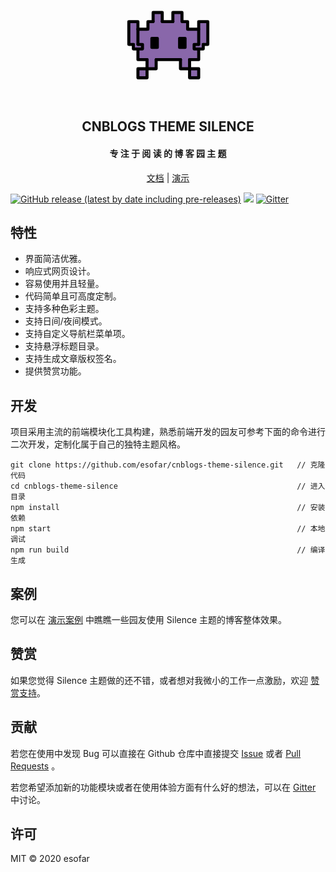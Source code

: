 <div align="center">
  <svg id="emoji" viewBox="0 0 72 72" height="175" xmlns="http://www.w3.org/2000/svg">
  <g id="color">
    <polygon fill="#8967AA" points="10,21 10,35 13,35 13,38 16,38 16,45 22,45 22,51 27,51 28,51 28,45 44,45 44,51 50,51 50,45 56,45 56,38 59,38 59,35 62,35 62,20 56,20 56,24 56,25 49,25 49,20 45,20 45,14 39,14 39,20 32,20 32,14 26,14 26,20 22,20 22,25 16,25 16,20 10,20"/>
    <rect x="16" y="51" width="6" height="6" fill="#8967AA"/>
    <rect x="50" y="51" width="6" height="6" fill="#8967AA"/>
  </g>
  <g id="line">
    <rect x="25.175" y="31" width="3.6" height="6" stroke="#000000" stroke-linecap="round" stroke-linejoin="round" stroke-width="2"/>
    <polyline fill="none" stroke="#000000" stroke-linecap="round" stroke-linejoin="round" stroke-width="2" points="22,45 16,45 16,39"/>
    <polyline fill="none" stroke="#000000" stroke-linecap="round" stroke-linejoin="round" stroke-width="2" points="22.583,25 22.583,20 26,20"/>
    <polyline fill="none" stroke="#000000" stroke-linecap="round" stroke-linejoin="round" stroke-width="2" points="48.708,25 48.708,20 45.292,20"/>
    <polyline fill="none" stroke="#000000" stroke-linecap="round" stroke-linejoin="round" stroke-width="2" points="13,35 10,35 10,20 16,20 16,35"/>
    <polyline fill="none" stroke="#000000" stroke-linecap="round" stroke-linejoin="round" stroke-width="2" points="56,35 56,20 62,20 62,35 59,35"/>
    <polyline fill="none" stroke="#000000" stroke-linecap="round" stroke-linejoin="round" stroke-width="2" points="26,20 26,14 32,14 32,20"/>
    <polyline fill="none" stroke="#000000" stroke-linecap="round" stroke-linejoin="round" stroke-width="2" points="39,20 39,14 45,14 45,20"/>
    <polyline fill="none" stroke="#000000" stroke-linecap="round" stroke-linejoin="round" stroke-width="2" points="16,35 19,35 19,38 13,38 13,35"/>
    <polyline fill="none" stroke="#000000" stroke-linecap="round" stroke-linejoin="round" stroke-width="2" points="59,35 59,38 53,38 53,35 56,35"/>
    <rect x="16" y="51" width="6" height="6" fill="none" stroke="#000000" stroke-linecap="round" stroke-linejoin="round" stroke-width="2"/>
    <rect x="50" y="51" width="6" height="6" fill="none" stroke="#000000" stroke-linecap="round" stroke-linejoin="round" stroke-width="2"/>
    <polyline fill="none" stroke="#000000" stroke-linecap="round" stroke-linejoin="round" stroke-width="2" points="28,45 28,51 22,51 22,45"/>
    <polyline fill="none" stroke="#000000" stroke-linecap="round" stroke-linejoin="round" stroke-width="2" points="50,45 56,45 56,39"/>
    <polyline fill="none" stroke="#000000" stroke-linecap="round" stroke-linejoin="round" stroke-width="2" points="44,45 44,51 50,51 50,45"/>
    <rect x="43.425" y="31" width="3.6" height="6" stroke="#000000" stroke-linecap="round" stroke-linejoin="round" stroke-width="2"/>
    <path fill="none" stroke="#000000" stroke-linecap="round" stroke-linejoin="round" stroke-width="2" d="M44,45L44,45z"/>
    <path fill="none" stroke="#000000" stroke-linecap="round" stroke-linejoin="round" stroke-width="2" d="M39,20L39,20z"/>
    <path fill="none" stroke="#000000" stroke-linecap="round" stroke-linejoin="round" stroke-width="2" d="M16,25L16,25z"/>
    <path fill="none" stroke="#000000" stroke-linecap="round" stroke-linejoin="round" stroke-width="2" d="M49,25L49,25z"/>
    <line x1="28" x2="44" y1="45" y2="45" fill="none" stroke="#000000" stroke-linecap="round" stroke-linejoin="round" stroke-width="2"/>
    <line x1="32" x2="39" y1="20" y2="20" fill="none" stroke="#000000" stroke-linecap="round" stroke-linejoin="round" stroke-width="2"/>
    <line x1="16" x2="22" y1="25" y2="25" fill="none" stroke="#000000" stroke-linecap="round" stroke-linejoin="round" stroke-width="2"/>
    <line x1="49" x2="56" y1="25" y2="25" fill="none" stroke="#000000" stroke-linecap="round" stroke-linejoin="round" stroke-width="2"/>
  </g>
</svg>

  <h2 align="center">
    CNBLOGS THEME SILENCE
  </h2>
  <h4 align="center">
    专 注 于 阅 读 的 博 客 园 主 题
  </h4> 

  [文档](https://esofar.github.io/cnblogs-theme-silence/) | [演示](https://www.cnblogs.com/esofar/)

</div>

<p align="center">

  [![GitHub release (latest by date including pre-releases)](https://img.shields.io/github/v/release/esofar/cnblogs-theme-silence?include_prereleases&style=flat-square)](https://github.com/esofar/cnblogs-theme-silence/releases)
  [![](https://data.jsdelivr.com/v1/package/gh/esofar/cnblogs-theme-silence/badge)](https://www.jsdelivr.com/package/gh/esofar/cnblogs-theme-silence)
  [![Gitter](https://img.shields.io/gitter/room/esofar/cnblogs-theme-silence?style=flat-square)](https://gitter.im/cnblogs-theme-silence/community)
  
</p>

## 特性

- 界面简洁优雅。
- 响应式网页设计。
- 容易使用并且轻量。
- 代码简单且可高度定制。
- 支持多种色彩主题。
- 支持日间/夜间模式。
- 支持自定义导航栏菜单项。
- 支持悬浮标题目录。
- 支持生成文章版权签名。
- 提供赞赏功能。


## 开发

项目采用主流的前端模块化工具构建，熟悉前端开发的园友可参考下面的命令进行二次开发，定制化属于自己的独特主题风格。

```
git clone https://github.com/esofar/cnblogs-theme-silence.git   // 克隆代码
cd cnblogs-theme-silence                                        // 进入目录
npm install                                                     // 安装依赖
npm start                                                       // 本地调试
npm run build                                                   // 编译生成
```

## 案例

您可以在 [演示案例](https://esofar.github.io/cnblogs-theme-silence/#/showcase) 中瞧瞧一些园友使用 Silence 主题的博客整体效果。

## 赞赏

如果您觉得 Silence 主题做的还不错，或者想对我微小的工作一点激励，欢迎 [赞赏支持](https://esofar.github.io/cnblogs-theme-silence/#/sponsors)。

## 贡献

若您在使用中发现 Bug 可以直接在 Github 仓库中直接提交 [Issue](https://github.com/esofar/cnblogs-theme-silence/issues) 或者 [Pull Requests](https://github.com/esofar/cnblogs-theme-silence/pulls) 。

若您希望添加新的功能模块或者在使用体验方面有什么好的想法，可以在 [Gitter](https://gitter.im/cnblogs-theme-silence/community) 中讨论。

## 许可

MIT © 2020 esofar